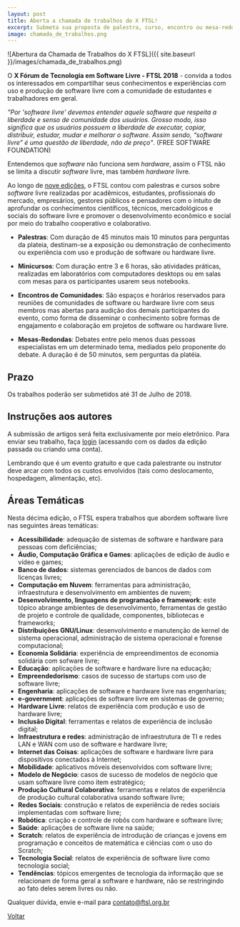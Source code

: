 ```yaml
---
layout: post
title: Aberta a chamada de trabalhos do X FTSL!
excerpt: Submeta sua proposta de palestra, curso, encontro ou mesa-redonda
image: chamada_de_trabalhos.png
---
```


![Abertura da Chamada de Trabalhos do X FTSL]({{ site.baseurl }}/images/chamada_de_trabalhos.png)


O **X Fórum de Tecnologia em Software Livre - FTSL 2018** - convida a todos os interessados em compartilhar seus conhecimentos e experiências com uso e produção de software livre com a comunidade de estudantes e trabalhadores em geral.

_"Por 'software livre' devemos entender aquele software que respeita a liberdade e senso de comunidade dos usuários. Grosso modo, isso significa que os usuários possuem a liberdade de executar, copiar, distribuir, estudar, mudar e melhorar o software. Assim sendo, “software livre” é uma questão de liberdade, não de preço"_. (FREE SOFTWARE FOUNDATION)

Entendemos que _software_ não funciona sem _hardware_, assim o FTSL não se limita a discutir _software_ livre, mas também _hardware_ livre.

Ao longo de [nove edições](http://ftsl.org.br/documentos), o FTSL contou com palestras e cursos sobre _software_ livre realizadas por acadêmicos, estudantes, profissionais do mercado, empresários, gestores públicos e pensadores com o intuito de aprofundar os conhecimentos científicos, técnicos, mercadológicos e sociais do software livre e promover o desenvolvimento econômico e social por meio do trabalho cooperativo e colaborativo.

* **Palestras**: Com duração de 45 minutos mais 10 minutos para perguntas da plateia, destinam-se a exposição ou demonstração de conhecimento ou experiência com uso e produção de software ou hardware livre.

* **Minicursos**: Com duração entre 3 e 6 horas, são atividades práticas, realizadas em laboratórios com computadores desktops ou em salas com mesas para os participantes usarem seus notebooks.

* **Encontros de Comunidades**: São espaços e horários reservados para reuniões de comunidades de software ou hardware livre com seus membros mas abertas para audição dos demais participantes do evento, como forma de disseminar o conhecimento sobre formas de engajamento e colaboração em projetos de software ou hardware livre.

* **Mesas-Redondas**: Debates entre pelo menos duas pessoas especialistas em um determinado tema, mediados pelo proponente do debate. A duração é de 50 minutos, sem perguntas da platéia.

## Prazo

Os trabalhos poderão ser submetidos até 31 de Julho de 2018.

## Instruções aos autores

A submissão de artigos será feita exclusivamente por meio eletrônico. Para enviar seu trabalho, faça [login](http://sistema.ftsl.org.br/ftsl10) (acessando com os dados da edição passada ou criando uma conta).

Lembrando que é um evento gratuito e que cada palestrante ou instrutor deve arcar com todos os custos envolvidos (tais como deslocamento, hospedagem, alimentação, etc).

## Áreas Temáticas

Nesta décima edição, o FTSL espera trabalhos que abordem software livre nas seguintes áreas temáticas:


* **Acessibilidade**: adequação de sistemas de software e hardware para pessoas com deficiências;
* **Áudio, Computação Gráfica e Games**: aplicações de edição de áudio e vídeo e games;
* **Banco de dados**: sistemas gerenciados de bancos de dados com licenças livres;
* **Computação em Nuvem**: ferramentas para administração, infraestrutura e desenvolvimento em ambientes de nuvem;
* **Desenvolvimento, linguagens de programação e framework**: este tópico abrange ambientes de desenvolvimento, ferramentas de gestão de projeto e controle de qualidade, componentes, bibliotecas e frameworks;
* **Distribuições GNU/Linux**: desenvolvimento e manutenção de kernel de sistema operacional, administração de sistema operacional e forense computacional;
* **Economia Solidária**: experiência de empreendimentos de economia solidária com sofware livre;
* **Educação**: aplicações de software e hardware livre na educação;
* **Empreendedorismo**: casos de sucesso de startups com uso de software livre;
* **Engenharia**: aplicações de software e hardware livre nas engenharias;
* **e-government**: aplicações de software livre em sistemas de governo;
* **Hardware Livre**: relatos de experiência com produção e uso de hardware livre;
* **Inclusão Digital**: ferramentas e relatos de experiência de inclusão digital;
* **Infraestrutura e redes**: administração de infraestrutura de TI e redes LAN e WAN com uso de software e hardware livre;
* **Internet das Coisas**: aplicações de software e hardware livre para dispositivos conectados à Internet;
* **Mobilidade**: aplicativos móveis desenvolvidos com software livre;
* **Modelo de Negócio**: casos de sucesso de modelos de negócio que usam software livre como item estratégico;
* **Produção Cultural Colaborativa**: ferramentas e relatos de experiência de produção cultural colaborativa usando software livre;
* **Redes Sociais**: construção e relatos de experiência de redes sociais implementadas com software livre;
* **Robótica**: criação e controle de robôs com hardware e software livre;
* **Saúde**: aplicações de software livre na saúde;
* **Scratch**: relatos de experiência de introdução de crianças e jovens em programação e conceitos de matemática e ciências com o uso do Scratch;
* **Tecnologia Social**: relatos de experiência de software livre como tecnologia social;
* **Tendências**: tópicos emergentes de tecnologia da informação que se relacionam de forma geral a software e hardware, não se restringindo ao fato deles serem livres ou não. 

Qualquer dúvida, envie e-mail para <a href="mailto:contato@ftsl.org.br">contato@ftsl.org.br</a>


<a href="{{ site.baseurl }}/index.html">Voltar</a>

